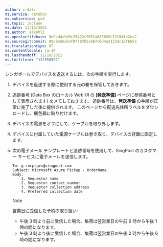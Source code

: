```yaml
---
author: v-dalc
ms.service: databox
ms.subservice: pod
ms.topic: include
ms.date: 11/16/2021
ms.author: alkohli
ms.openlocfilehash: 8e9cd4a9d9c29422c9652a815020e12f841e2ea2
ms.sourcegitcommit: 05c8e50a5df87707b6c687c6d4a2133dc1af6583
ms.translationtype: HT
ms.contentlocale: ja-JP
ms.lasthandoff: 11/16/2021
ms.locfileid: "132556592"
---
```

シンガポールでデバイスを返送するには、次の手順を実行します。

1. デバイスを返送する際に使用する元の箱を保管しておきます。
2. 追跡番号 (Data Box のローカル Web UI の **[発送準備]** ページに参照番号として表示されます) をメモしておきます。 追跡番号は、**発送準備** の手順が正常に完了した後に提供されます。 このページから配送先住所ラベルをダウンロードし、梱包箱に貼り付けます。
3. デバイスの電源をオフにして、ケーブルを取り外します。
4. デバイスに付属していた電源ケーブルは巻き取り、デバイスの背面に固定します。 
5. 次の電子メール テンプレートと追跡番号を使用して、SingPost のカスタマー サービスに電子メールを送信します。

    ```
    To: g-corpsgcs@singpost.com
    Subject: Microsoft Azure Pickup - OrderName 
    Body: 
        1. Requestor name  
        2. Requestor contact number
        3. Requestor collection address
        4. Preferred collection date
    ```

   > [!NOTE]
   > 営業日に受信した予約の取り扱い:
   > * 午後 3 時より前に受信した場合、集荷は翌営業日の午前 9 時から午後 1 時の間になります。
   > * 午後 3 時より後に受信した場合、集荷は翌営業日の午後 2 時から午後 6 時の間になります。
